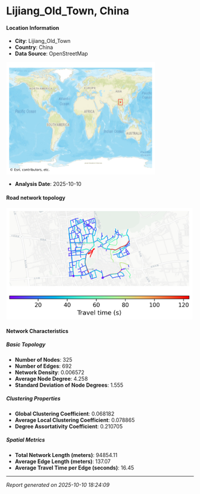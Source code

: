 # Lijiang_Old_Town, China

#### Location Information

- **City**: Lijiang_Old_Town
- **Country**: China
- **Data Source**: OpenStreetMap
<img src="Lijiang_Old_Town_location.png" alt="Lijiang_Old_Town Location Map" width="400" />

- **Analysis Date**: 2025-10-10

#### Road network topology

<img src="Lijiang_Old_Town_network_map.png" alt="Lijiang_Old_Town Road Network Map" width="500"/>

#### Network Characteristics

##### Basic Topology

- **Number of Nodes**: 325
- **Number of Edges**: 692
- **Network Density**: 0.006572
- **Average Node Degree**: 4.258
- **Standard Deviation of Node Degrees**: 1.555

##### Clustering Properties

- **Global Clustering Coefficient**: 0.068182
- **Average Local Clustering Coefficient**: 0.078865
- **Degree Assortativity Coefficient**: 0.210705

##### Spatial Metrics

- **Total Network Length (meters)**: 94854.11
- **Average Edge Length (meters)**: 137.07
- **Average Travel Time per Edge (seconds)**: 16.45

---
*Report generated on 2025-10-10 18:24:09*
